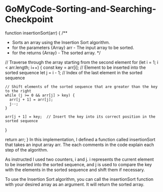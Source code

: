 # GoMyCode-Sorting-and-Searching-Checkpoint

function insertionSort(arr) {
  /**
   * Sorts an array using the Insertion Sort algorithm.
   * for the parameters  {Array} arr - The input array to be sorted.
   * for the returns {Array} - The sorted array.
   */

  // Traverse through the array starting from the second element
  for (let i = 1; i < arr.length; i++) {
    const key = arr[i];  // Element to be inserted into the sorted sequence
    let j = i - 1;  // Index of the last element in the sorted sequence

    // Shift elements of the sorted sequence that are greater than the key to the right
    while (j >= 0 && arr[j] > key) {
      arr[j + 1] = arr[j];
      j--;
    }

    arr[j + 1] = key;  // Insert the key into its correct position in the sorted sequence
  }

  return arr;
}
In this implementation, I defined a function called insertionSort that takes an input array arr. The each comments in the code explain each step of the algorithm.

As instructed I used two counters, i and j. i represents the current element to be inserted into the sorted sequence, and j is used to compare the key with the elements in the sorted sequence and shift them if necessary.

To use the Insertion Sort algorithm, you can call the insertionSort function with your desired array as an argument. It will return the sorted array.
